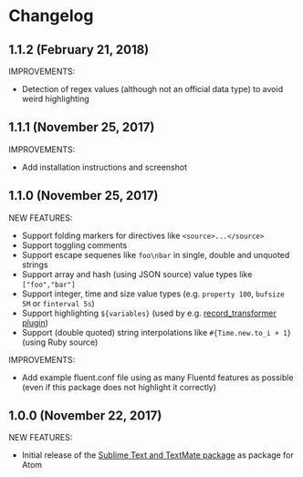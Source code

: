 # Changelog

## 1.1.2 (February 21, 2018)

IMPROVEMENTS:

- Detection of regex values (although not an official data type) to avoid weird highlighting

## 1.1.1 (November 25, 2017)

IMPROVEMENTS:

- Add installation instructions and screenshot

## 1.1.0 (November 25, 2017)

NEW FEATURES:

- Support folding markers for directives like `<source>...</source>`
- Support toggling comments
- Support escape sequenes like `foo\nbar` in single, double and unquoted strings
- Support array and hash (using JSON source) value types like `["foo","bar"]`
- Support integer, time and size value types (e.g. `property 100`, `bufsize 5M` or `finterval 5s`)
- Support highlighting `${variables}` (used by e.g. [record_transformer plugin](https://docs.fluentd.org/v0.12/articles/filter_record_transformer))
- Support (double quoted) string interpolations like `#{Time.new.to_i + 1}` (using Ruby source)

IMPROVEMENTS:

- Add example fluent.conf file using as many Fluentd features as possible (even if this package does not highlight it correctly)

## 1.0.0 (November 22, 2017)

NEW FEATURES:

- Initial release of the [Sublime Text and TextMate package](https://github.com/adamchainz/fluentd.tmLanguage) as package for Atom
